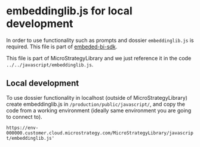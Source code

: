 # embeddinglib.js for local development

In order to use functionality such as prompts and dossier `embeddinglib.js` is required. This file is part of [embeded-bi-sdk](https://github.microstrategy.com/Kiai/embeded-bi-sdk).

This file is part of MicroStrategyLibrary and we just reference it in the code `../../javascript/embeddinglib.js`.

## Local development

To use dossier functionality in localhost (outside of MicroStrategyLibrary) create embeddinglib.js in `/production/public/javascript/`, and copy the code from a working environment (ideally same environment you are going to connect to).

`https://env-000000.customer.cloud.microstrategy.com/MicroStrategyLibrary/javascript/embeddinglib.js'`